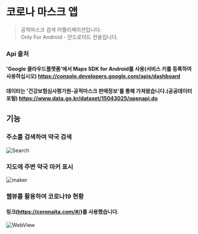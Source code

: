 # 코로나 마스크 앱
> 공적마스크 검색 어플리케이션입니다.   
> Only For Android - 안드로이드 전용입니다.
### Api 출처
#### 'Google 클라우드플랫폼'에서 Maps SDK for Android를 사용(서비스 키를 등록하여 사용하십시오) https://console.developers.google.com/apis/dashboard
#### 데이터는 '건강보험심사평가원-공적마스크 판매정보'를 통해 가져왔습니다.(공공데이터포털) https://www.data.go.kr/dataset/15043025/openapi.do
## 기능
### 주소를 검색하여 약국 검색
![Search](https://user-images.githubusercontent.com/63217165/83959724-71cf8e80-a8bb-11ea-8038-b3f53f3fc7f4.PNG)
### 지도에 주변 약국 마커 표시
![maker](https://user-images.githubusercontent.com/63217165/83961171-8fa4ef80-a8cb-11ea-918e-199347f5ce8d.PNG)
### 웹뷰를 활용하여 코로나19 현황
#### 링크(https://coronaita.com/#/)를 사용했습니다.

![WebView](https://user-images.githubusercontent.com/63217165/83959727-75631580-a8bb-11ea-8706-cc63660fb337.PNG)
